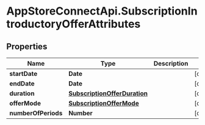 # AppStoreConnectApi.SubscriptionIntroductoryOfferAttributes

## Properties

Name | Type | Description | Notes
------------ | ------------- | ------------- | -------------
**startDate** | **Date** |  | [optional] 
**endDate** | **Date** |  | [optional] 
**duration** | [**SubscriptionOfferDuration**](SubscriptionOfferDuration.md) |  | [optional] 
**offerMode** | [**SubscriptionOfferMode**](SubscriptionOfferMode.md) |  | [optional] 
**numberOfPeriods** | **Number** |  | [optional] 


